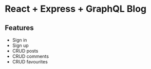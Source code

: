 # React + Express + GraphQL Blog

## Features

-   Sign in
-   Sign up
-   CRUD posts
-   CRUD comments
-   CRUD favourites
